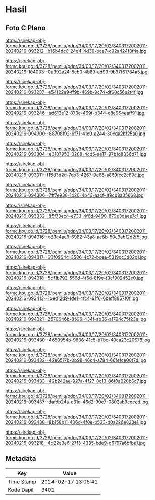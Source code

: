 # Hasil

## Foto C Plano

https://sirekap-obj-formc.kpu.go.id/3728/pemilu/pdpr/34/03/17/20/02/3403172002011-20240216-093212--b16b4dc0-24d4-4d30-bce7-c92a424f8f4a.jpg

https://sirekap-obj-formc.kpu.go.id/3728/pemilu/pdpr/34/03/17/20/02/3403172002011-20240216-104033--0a992a24-8eb0-4b89-ad99-9b97f61784a5.jpg

https://sirekap-obj-formc.kpu.go.id/3728/pemilu/pdpr/34/03/17/20/02/3403172002011-20240216-093237--e54f22e9-ff9b-469b-9c74-df68c56a2f4f.jpg

https://sirekap-obj-formc.kpu.go.id/3728/pemilu/pdpr/34/03/17/20/02/3403172002011-20240216-093246--ad613e12-873e-469f-b344-c8e964eaff91.jpg

https://sirekap-obj-formc.kpu.go.id/3728/pemilu/pdpr/34/03/17/20/02/3403172002011-20240216-094300--88708f92-6f71-41c9-a244-30cda2bf25a0.jpg

https://sirekap-obj-formc.kpu.go.id/3728/pemilu/pdpr/34/03/17/20/02/3403172002011-20240216-093304--e3187953-0288-4cd5-ae17-97b1d8836d71.jpg

https://sirekap-obj-formc.kpu.go.id/3728/pemilu/pdpr/34/03/17/20/02/3403172002011-20240216-093311--f15d3d2d-7eb3-4267-9e65-a869fcc2c89c.jpg

https://sirekap-obj-formc.kpu.go.id/3728/pemilu/pdpr/34/03/17/20/02/3403172002011-20240216-094306--7ff7e938-1b20-4b43-aacf-1f9cb3a35668.jpg

https://sirekap-obj-formc.kpu.go.id/3728/pemilu/pdpr/34/03/17/20/02/3403172002011-20240216-093332--85f73ec4-e733-4f6d-9490-879e3daee7c1.jpg

https://sirekap-obj-formc.kpu.go.id/3728/pemilu/pdpr/34/03/17/20/02/3403172002011-20240216-094316--e83c4ae9-6982-43a8-ac8b-50e9abf2d2f5.jpg

https://sirekap-obj-formc.kpu.go.id/3728/pemilu/pdpr/34/03/17/20/02/3403172002011-20240216-094317--68f09044-3586-4c72-bcee-5319dc3d02c1.jpg

https://sirekap-obj-formc.kpu.go.id/3728/pemilu/pdpr/34/03/17/20/02/3403172002011-20240216-094318--5df1b792-556d-4f5d-8f9e-f3c1902452e0.jpg

https://sirekap-obj-formc.kpu.go.id/3728/pemilu/pdpr/34/03/17/20/02/3403172002011-20240216-093413--1bed12d9-fde1-4fc4-91f6-6beff8857f0f.jpg

https://sirekap-obj-formc.kpu.go.id/3728/pemilu/pdpr/34/03/17/20/02/3403172002011-20240216-094321--2570646b-8596-434f-ab36-a1794c75f23e.jpg

https://sirekap-obj-formc.kpu.go.id/3728/pemilu/pdpr/34/03/17/20/02/3403172002011-20240216-093430--4650954b-9606-41c5-b7bd-40ca23c20678.jpg

https://sirekap-obj-formc.kpu.go.id/3728/pemilu/pdpr/34/03/17/20/02/3403172002011-20240216-093432--42e6517b-0b98-46c4-a784-66fefce00f7d.jpg

https://sirekap-obj-formc.kpu.go.id/3728/pemilu/pdpr/34/03/17/20/02/3403172002011-20240216-093433--42b242ae-927a-4f27-8c13-86f0a020b6c7.jpg

https://sirekap-obj-formc.kpu.go.id/3728/pemilu/pdpr/34/03/17/20/02/3403172002011-20240216-093437--dafdb24a-e31d-46d2-90e7-0802ab9cdeed.jpg

https://sirekap-obj-formc.kpu.go.id/3728/pemilu/pdpr/34/03/17/20/02/3403172002011-20240216-093438--8b158b11-406d-4f0e-b533-d0a226e823e1.jpg

https://sirekap-obj-formc.kpu.go.id/3728/pemilu/pdpr/34/03/17/20/02/3403172002011-20240216-093218--4d22e3e6-27f3-4335-bde9-d6797a6bfbe1.jpg


## Metadata

| Key        | Value               |
| ---------- | ------------------- |
| Time Stamp | 2024-02-17 13:05:41 |
| Kode Dapil | 3401                |



